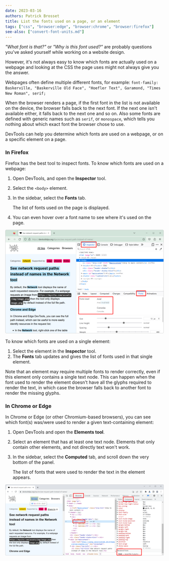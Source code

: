 ```yaml
---
date: 2023-03-16
authors: Patrick Brosset
title: List the fonts used on a page, or an element
tags: ["css", "browser:edge", "browser:chrome", "browser:firefox"]
see-also: ["convert-font-units.md"]
---
```

_"What font is that?"_ or _"Why is this font used?"_ are probably questions you've asked yourself while working on a website design.

However, it's not always easy to know which fonts are actually used on a webpage and looking at the CSS the page uses might not always give you the answer.

Webpages often define multiple different fonts, for example: `font-family: Baskerville, "Baskerville Old Face", "Hoefler Text", Garamond, "Times New Roman", serif;`

When the browser renders a page, if the first font in the list is not available on the device, the browser falls back to the next font. If the next one isn't available either, it falls back to the next one and so on. Also some fonts are defined with generic names such as `serif`, or `monospace`, which tells you nothing about which exact font the browser chose to use.

DevTools can help you determine which fonts are used on a webpage, or on a specific element on a page.

### In Firefox

Firefox has the best tool to inspect fonts. To know which fonts are used on a webpage:

1. Open DevTools, and open the **Inspector** tool.

1. Select the `<body>` element.

1. In the sidebar, select the **Fonts** tab.

    The list of fonts used on the page is displayed.

1. You can even hover over a font name to see where it's used on the page.

![Firefox, with DevTools on the side, showing the Fonts panel that contains the list of fonts. One of the fonts is hovered](../../assets/img/list-used-fonts-firefox.png)

To know which fonts are used on a single element:

1. Select the element in the **Inspector** tool.
1. The **Fonts** tab updates and gives the list of fonts used in that single element.

Note that an element may require multiple fonts to render correctly, even if this element only contains a single text node. This can happen when the font used to render the element doesn't have all the glyphs required to render the text, in which case the browser falls back to another font to render the missing glyphs.

### In Chrome or Edge

In Chrome or Edge (or other Chromium-based browsers), you can see which font(s) was/were used to render a given text-containing element:

1. Open DevTools and open the **Elements tool**.

1. Select an element that has at least one text node. Elements that only contain other elements, and not directly text won't work.

1. In the sidebar, select the **Computed** tab, and scroll down the very bottom of the panel.

    The list of fonts that were used to render the text in the element appears.

![Chrome, with Devtools on the side, showing the Computed panel that contains the list of fonts](../../assets/img/list-used-fonts-chrome.png)
